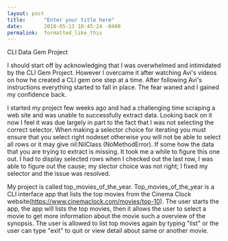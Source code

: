 ```yaml
---
layout: post
title:      "Enter your title here"
date:       2018-05-13 18:45:24 -0400
permalink:  formatted_like_this
---
```


CLI Data Gem Project


I should start off by acknowledging that I was overwhelmed and intimidated by the CLI Gem Project.  However I overcame it after watching Avi's videos on how he created a CLI gem one step at a time.  After following Avi's instructions everything started to fall in place.  The fear waned and I gained my confidence back. 

I started my project few weeks ago and had a challenging time scraping a web site and was unable to successfully extract data.  Looking back on it now I feel it was due largely in part  to the fact that I was not selecting the correct selector. When making a selector choice for iterating you must ensure that you select right nodeset otherwise you will not be able to select all rows or it may give nil:NilClass (NoMethodError). If some how the data that you are trying to extract is missing. It took me a while to figure this one out. I had to display selected rows when I checked out the last row, I was able to figure out the cause; my slector choice was not right; I fixed my selector and the issue was resolved.

My project is called top_movies_of_the_year. Top_movies_of_the_year is a CLI interface app that lists the top movies from the Cinema Clock website(https://www.cinemaclock.com/movies/top-10). The user starts the app, the app will  lists the top movies, then it  allows the user to select a movie to get more information about the movie such a overview of the synopsis. The user is allowed to list top movies again by typing "list" or the user can type "exit" to quit or view detail about same or another movie.
